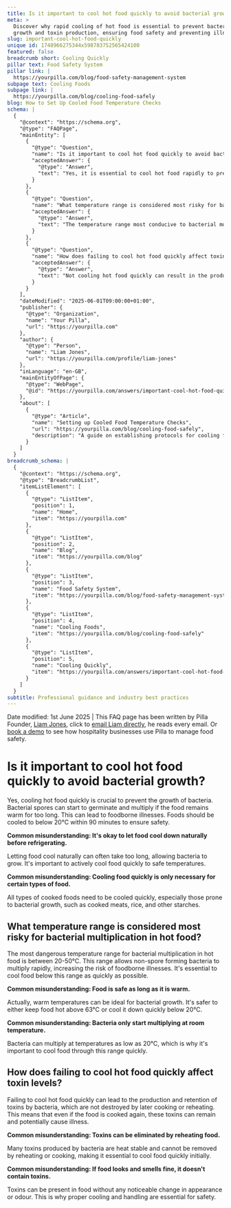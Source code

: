 ```yaml
---
title: Is it important to cool hot food quickly to avoid bacterial growth?
meta: >
  Discover why rapid cooling of hot food is essential to prevent bacterial
  growth and toxin production, ensuring food safety and preventing illness.
slug: important-cool-hot-food-quickly
unique id: 1748966275344x598783752565424100
featured: false
breadcrumb short: Cooling Quickly
pillar text: Food Safety System
pillar link: |
  https://yourpilla.com/blog/food-safety-management-system
subpage text: Cooling Foods
subpage link: |
  https://yourpilla.com/blog/cooling-food-safely
blog: How to Set Up Cooled Food Temperature Checks
schema: |
  {
    "@context": "https://schema.org",
    "@type": "FAQPage",
    "mainEntity": [
      {
        "@type": "Question",
        "name": "Is it important to cool hot food quickly to avoid bacterial growth?",
        "acceptedAnswer": {
          "@type": "Answer",
          "text": "Yes, it is essential to cool hot food rapidly to prevent bacteria from growing. Bacterial spores may begin to germinate and multiply if the food remains warm for an extended period, potentially leading to foodborne illnesses. It's advisable to cool food to below 20°C within 90 minutes for safety."
        }
      },
      {
        "@type": "Question",
        "name": "What temperature range is considered most risky for bacterial multiplication in hot food?",
        "acceptedAnswer": {
          "@type": "Answer",
          "text": "The temperature range most conducive to bacterial multiplication in hot food is between 20-50°C. This range permits rapid growth of non-spore forming bacteria, heightening the risk of foodborne illnesses. Therefore, it's crucial to cool food below this temperature range as swiftly as possible."
        }
      },
      {
        "@type": "Question",
        "name": "How does failing to cool hot food quickly affect toxin levels?",
        "acceptedAnswer": {
          "@type": "Answer",
          "text": "Not cooling hot food quickly can result in the production and retention of toxins by bacteria, which certain cooking or reheating processes cannot destroy. Consequently, these retained toxins can cause illness even if the food is subsequently cooked or reheated."
        }
      }
    ],
    "dateModified": "2025-06-01T09:00:00+01:00",
    "publisher": {
      "@type": "Organization",
      "name": "Your Pilla",
      "url": "https://yourpilla.com"
    },
    "author": {
      "@type": "Person",
      "name": "Liam Jones",
      "url": "https://yourpilla.com/profile/liam-jones"
    },
    "inLanguage": "en-GB",
    "mainEntityOfPage": {
      "@type": "WebPage",
      "@id": "https://yourpilla.com/answers/important-cool-hot-food-quickly"
    },
    "about": [
      {
        "@type": "Article",
        "name": "Setting up Cooled Food Temperature Checks",
        "url": "https://yourpilla.com/blog/cooling-food-safely",
        "description": "A guide on establishing protocols for cooling food safely, featuring best practices and tips for accurate temperature monitoring."
      }
    ]
  }
breadcrumb_schema: |
  {
    "@context": "https://schema.org",
    "@type": "BreadcrumbList",
    "itemListElement": [
      {
        "@type": "ListItem",
        "position": 1,
        "name": "Home",
        "item": "https://yourpilla.com"
      },
      {
        "@type": "ListItem",
        "position": 2,
        "name": "Blog",
        "item": "https://yourpilla.com/blog"
      },
      {
        "@type": "ListItem",
        "position": 3,
        "name": "Food Safety System",
        "item": "https://yourpilla.com/blog/food-safety-management-system"
      },
      {
        "@type": "ListItem",
        "position": 4,
        "name": "Cooling Foods",
        "item": "https://yourpilla.com/blog/cooling-food-safely"
      },
      {
        "@type": "ListItem",
        "position": 5,
        "name": "Cooling Quickly",
        "item": "https://yourpilla.com/answers/important-cool-hot-food-quickly"
      }
    ]
  }
subtitle: Professional guidance and industry best practices
---
```


Date modified: 1st June 2025 | This FAQ page has been written by Pilla Founder, [Liam Jones](https://yourpilla.com/profile/liam-jones), click to [email Liam directly](https://mailto:liam@yourpilla.com/), he reads every email. Or [book a demo](https://calendly.com/pilla/demo) to see how hospitality businesses use Pilla to manage food safety.

# Is it important to cool hot food quickly to avoid bacterial growth?

Yes, cooling hot food quickly is crucial to prevent the growth of bacteria. Bacterial spores can start to germinate and multiply if the food remains warm for too long. This can lead to foodborne illnesses. Foods should be cooled to below 20°C within 90 minutes to ensure safety.

**Common misunderstanding: It's okay to let food cool down naturally before refrigerating.**

Letting food cool naturally can often take too long, allowing bacteria to grow. It's important to actively cool food quickly to safe temperatures.

**Common misunderstanding: Cooling food quickly is only necessary for certain types of food.**

All types of cooked foods need to be cooled quickly, especially those prone to bacterial growth, such as cooked meats, rice, and other starches.

## What temperature range is considered most risky for bacterial multiplication in hot food?

The most dangerous temperature range for bacterial multiplication in hot food is between 20-50°C. This range allows non-spore forming bacteria to multiply rapidly, increasing the risk of foodborne illnesses. It's essential to cool food below this range as quickly as possible.

**Common misunderstanding: Food is safe as long as it is warm.**

Actually, warm temperatures can be ideal for bacterial growth. It's safer to either keep food hot above 63°C or cool it down quickly below 20°C.

**Common misunderstanding: Bacteria only start multiplying at room temperature.**

Bacteria can multiply at temperatures as low as 20°C, which is why it's important to cool food through this range quickly.

## How does failing to cool hot food quickly affect toxin levels?

Failing to cool hot food quickly can lead to the production and retention of toxins by bacteria, which are not destroyed by later cooking or reheating. This means that even if the food is cooked again, these toxins can remain and potentially cause illness.

**Common misunderstanding: Toxins can be eliminated by reheating food.**

Many toxins produced by bacteria are heat stable and cannot be removed by reheating or cooking, making it essential to cool food quickly initially.

**Common misunderstanding: If food looks and smells fine, it doesn't contain toxins.**

Toxins can be present in food without any noticeable change in appearance or odour. This is why proper cooling and handling are essential for safety.
